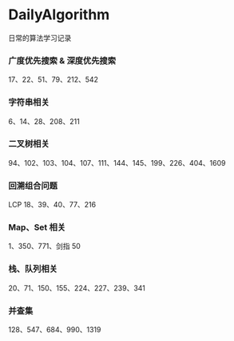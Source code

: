 # DailyAlgorithm

日常的算法学习记录

### 广度优先搜索 & 深度优先搜索

17、22、51、79、212、542

### 字符串相关

6、14、28、208、211

### 二叉树相关

94、102、103、104、107、111、144、145、199、226、404、1609

### 回溯组合问题

LCP 18、39、40、77、216

### Map、Set 相关

1、350、771、剑指 50

### 栈、队列相关

20、71、150、155、224、227、239、341


### 并查集
128、547、684、990、1319
